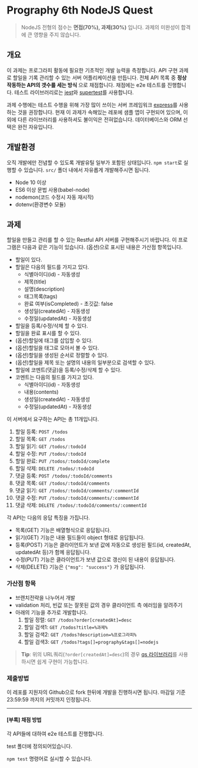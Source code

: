 # Prography 6th NodeJS Quest

> NodeJS 전형의 점수는 **면접(70%), 과제(30%)** 입니다. 과제의 미완성이 합격에 큰 영향을 주지 않습니다.

## 개요

이 과제는 프로그라피 활동에 필요한 기초적인 개발 능력을 측정합니다. API 구현 과제로 할일을 기록 관리할 수 있는 서버 어플리케이션을 만듭니다. 전체 API 목록 중 **정상 작동하는 API의 갯수를 세는 방식** 으로 채점합니다. 채점에는 e2e 테스트를 진행합니다. 테스트 라이브러리로는 [jest](https://jestjs.io/)와 [supertest](https://github.com/visionmedia/supertest)를 사용합니다.

과제 수행에는 테스트 수행을 위해 가장 많이 쓰이는 서버 프레임워크 [express](https://www.npmjs.com/package/express)를 사용하는 것을 권장합니다. 현재 이 과제가 속해있는 레포에 샘플 앱이 구현되어 있으며, 이외에 다른 라이브러리를 사용하셔도 불이익은 전혀없습니다. 데이터베이스와 ORM 선택은 완전 자유입니다.

## 개발환경

오직 개발에만 전념할 수 있도록 개발유틸 일부가 포함된 상태입니다. `npm start`로 실행할 수 있습니다.
`src/` 폴더 내에서 자유롭게 개발해주시면 됩니다.

- Node 10 이상
- ES6 이상 문법 사용(babel-node)
- nodemon(코드 수정시 자동 재시작)
- dotenv(환경변수 모듈)

## 과제

할일을 만들고 관리를 할 수 있는 Restful API 서버를 구현해주시기 바랍니다.
이 프로그램은 다음과 같은 기능이 있습니다. (옵션)으로 표시된 내용은 가산점 항목입니다.

- 할일이 있다.
- 할일은 다음의 필드를 가지고 있다.
  - 식별아이디(id) - 자동생성
  - 제목(title)
  - 설명(description)
  - 태그목록(tags)
  - 완료 여부(isCompleted) - 초깃값: false
  - 생성일(createdAt) - 자동생성
  - 수정일(updatedAt) - 자동생성
- 할일을 등록/수정/삭제 할 수 있다.
- 할일을 완료 표시를 할 수 있다.
- (옵션)할일에 태그를 삽입할 수 있다.
- (옵션)할일을 태그로 모아서 볼 수 있다.
- (옵션)할일을 생성된 순서로 정렬할 수 있다.
- (옵션)할일을 제목 또는 설명의 내용의 일부분으로 검색할 수 있다.
- 할일에 코멘트(댓글)을 등록/수정/삭제 할 수 있다.
- 코멘트는 다음의 필드를 가지고 있다.
  - 식별아이디(id) - 자동생성
  - 내용(contents)
  - 생성일(createdAt) - 자동생성
  - 수정일(updatedAt) - 자동생성

이 서버에서 요구하는 API는 총 11개입니다.

1. 할일 등록: `POST /todos`
2. 할일 목록: `GET /todos`
3. 할일 읽기: `GET /todos/:todoId`
4. 할일 수정: `PUT /todos/:todoId`
5. 할일 완료: `PUT /todos/:todoId/complete`
6. 할일 삭제: `DELETE /todos/:todoId`
7. 댓글 등록: `POST /todos/:todoId/comments`
8. 댓글 목록: `GET /todos/:todoId/comments`
9. 댓글 읽기: `GET /todos/:todoId/comments/:commentId`
10. 댓글 수정: `PUT /todos/:todoId/comments/:commentId`
11. 댓글 삭제: `DELETE /todos/:todoId/comments/:commentId`

각 API는 다음의 응답 특징을 가집니다.

- 목록(GET) 기능은 배열형식으로 응답됩니다.
- 읽기(GET) 기능은 내용 필드들이 object 형태로 응답됩니다.
- 등록(POST) 기능은 클라이언트가 보낸 값에 자동으로 생성된 필드(id, createdAt, updatedAt 등)가 함께 응답됩니다.
- 수정(PUT) 기능은 클라이언트가 보낸 값으로 갱신이 된 내용이 응답됩니다.
- 삭제(DELETE) 기능은 `{"msg": "success"}` 가 응답됩니다.

### 가산점 항목

- 브랜치전략을 나누어서 개발
- validation 처리, 빈값 또는 잘못된 값의 경우 클라이언트 측 에러임을 알려주기
- 아래의 기능을 추가로 개발합니다.
  1. 할일 정렬: `GET /todos?order[createdAt]=desc`
  2. 할일 검색1: `GET /todos?title=%과제%`
  3. 할일 검색2: `GET /todos?description=%프로그라피%`
  4. 할일 검색3: `GET /todos?tags[]=prography&tags[]=nodejs`

> **Tip**: 위의 URL쿼리(`?order[createdAt]=desc`)의 경우 [qs 라이브러리](https://www.npmjs.com/package/qs)를 사용하시면 쉽게 구현이 가능합니다.

### 제출방법

이 레포를 지원자의 Github으로 fork 한뒤에 개발을 진행하시면 됩니다. 마감일 기준 23:59:59 까지의 커밋까지 인정됩니다.

***

#### [부록] 채점 방법

각 API들에 대하여 e2e 테스트를 진행합니다.

test 폴더에 정의되어있습니다.

`npm test` 명령어로 실시할 수 있습니다.
